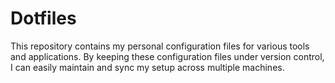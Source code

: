 # Dotfiles

This repository contains my personal configuration files for various tools and applications. By keeping these configuration files under version control, I can easily maintain and sync my setup across multiple machines.
